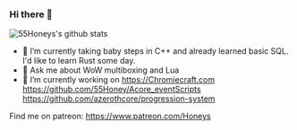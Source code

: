 ### Hi there 👋


![55Honeys's github stats](https://github-readme-stats.vercel.app/api?username=55honey)

- 🌱 I’m currently taking baby steps in C++ and already learned basic SQL. I'd like to learn Rust some day.
- 💬 Ask me about WoW multiboxing and Lua
- 🔭 I’m currently working on
https://Chromiecraft.com
https://github.com/55Honey/Acore_eventScripts
https://github.com/azerothcore/progression-system
<!--
**55Honey/55honey** is a ✨ _special_ ✨ repository because its `README.md` (this file) appears on your GitHub profile.

Here are some ideas to get you started:
- 👯 I’m looking to collaborate on ...
- 🤔 I’m looking for help with ...
- 📫 How to reach me: ...
- 😄 Pronouns: ...
- ⚡ Fun fact: ...
-->
Find me on patreon: https://www.patreon.com/Honeys
